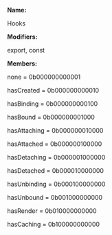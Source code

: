 **Name:**

Hooks

**Modifiers:**

export, const

**Members:**

none = 0b000000000001

hasCreated = 0b000000000010

hasBinding = 0b000000000100

hasBound = 0b000000001000

hasAttaching = 0b000000010000

hasAttached = 0b000000100000

hasDetaching = 0b000001000000

hasDetached = 0b000010000000

hasUnbinding = 0b000100000000

hasUnbound = 0b001000000000

hasRender = 0b010000000000

hasCaching = 0b100000000000

